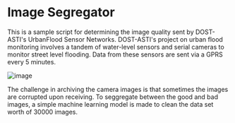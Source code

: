 # Image Segregator
This is a sample script for determining the image quality sent by DOST-ASTI's UrbanFlood Sensor Networks.
DOST-ASTI's project on urban flood monitoring involves a tandem of water-level sensors and serial cameras to 
monitor street level flooding. Data from these sensors are sent via a GPRS every 5 minutes. 

![image](https://github.com/cadrev/corruptcheck/blob/master/attachment/sample.png)

The challenge in archiving the camera images is that sometimes the images are corrupted upon receiving. 
To seggregate between the good and bad images, a simple machine learning model is made to clean the data set worth of 30000 images. 
